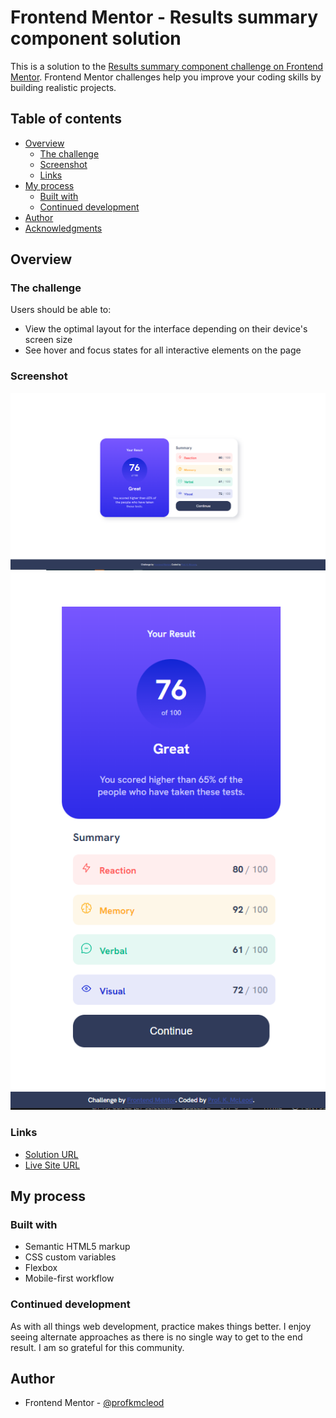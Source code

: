 # Frontend Mentor - Results summary component solution

This is a solution to the [Results summary component challenge on Frontend Mentor](https://www.frontendmentor.io/challenges/results-summary-component-CE_K6s0maV). Frontend Mentor challenges help you improve your coding skills by building realistic projects. 

## Table of contents

- [Overview](#overview)
  - [The challenge](#the-challenge)
  - [Screenshot](#screenshot)
  - [Links](#links)
- [My process](#my-process)
  - [Built with](#built-with)
  - [Continued development](#continued-development)
- [Author](#author)
- [Acknowledgments](#acknowledgments)

## Overview

### The challenge

Users should be able to:

- View the optimal layout for the interface depending on their device's screen size
- See hover and focus states for all interactive elements on the page

### Screenshot

![](./desktop-view.PNG)
![](./mobile-view.PNG)

### Links

- [Solution URL](https://www.frontendmentor.io/solutions/css-variables-media-query-S_EyUvxjuQ)
- [Live Site URL](https://profkmcleod.github.io/fm-results-summary-component-main/)

## My process

### Built with

- Semantic HTML5 markup
- CSS custom variables
- Flexbox
- Mobile-first workflow

### Continued development

As with all things web development, practice makes things better. I enjoy seeing alternate approaches as there is no single way to get to the end result. I am so grateful for this community.

## Author

- Frontend Mentor - [@profkmcleod](https://www.frontendmentor.io/profile/profkmcleod)
